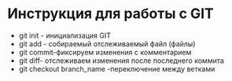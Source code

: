 #  Инструкция для работы с GIT
* git init - инициализация GIT
* git add - собираемый отслеживаемый файл (файлы)
* git commit-фиксируем изменения с комментарием
* git diff- отслеживаем изменения после последнего коммита
* git checkout branch_name -переключение между ветками